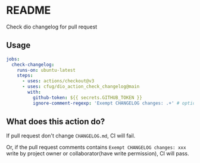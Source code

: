 # README

Check dio changelog for pull request

## Usage

```yaml
jobs:
  check-changelog:
    runs-on: ubuntu-latest
    steps:
      - uses: actions/checkout@v3
      - uses: cfug/dio_action_check_changelog@main
        with:
          github-token: ${{ secrets.GITHUB_TOKEN }}
          ignore-comment-regexp: 'Exempt CHANGELOG changes: .+' # optional
```

## What does this action do?

If pull request don't change `CHANGELOG.md`, CI will fail.

Or, if the pull request comments contains `Exempt CHANGELOG changes: xxx` write by project owner or collaborator(have write permission), CI will pass.
